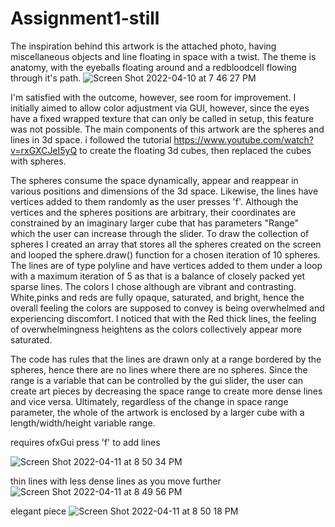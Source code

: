 # Assignment1-still
 
The inspiration behind this artwork is the attached photo, having miscellaneous objects and line floating in space with a twist. The theme is anatomy, with the eyeballs floating around and a redbloodcell flowing through it's path.
![Screen Shot 2022-04-10 at 7 46 27 PM](https://user-images.githubusercontent.com/102983688/162793013-aa020fb0-9b71-447e-b14b-7b0b9debbd62.png)

I'm satisfied with the outcome, however, see room for improvement. I initially aimed to allow color adjustment via GUI, however, since the eyes have a fixed wrapped texture that can only be called in setup, this feature was not possible. 
The main components of this artwork are the spheres and lines in 3d space.
i followed the tutorial https://www.youtube.com/watch?v=rxGXCJeI5yQ to create the floating 3d cubes, then replaced the cubes with spheres.

The spheres consume the space dynamically, appear and reappear in various positions and dimensions of the 3d space.
Likewise, the lines have vertices added to them randomly as the user presses 'f'. Although the vertices and the spheres positions are arbitrary, their coordinates are constrained by an imaginary larger cube that has parameters "Range" which the user can increase through the slider. To draw the collection of spheres I created an array that stores all the spheres created on the screen and looped the sphere.draw() function for a chosen iteration of 10 spheres. The lines are of type polyline and have vertices added to them under a loop with a maximum iteration of 5 as that is a balance of closely packed yet sparse lines.
The colors I chose although are vibrant and contrasting. White,pinks and reds are fully opaque, saturated, and bright, hence the overall feeling the colors are supposed to convey is being overwhelmed and experiencing discomfort. I noticed that with the Red thick lines, the feeling of overwhelmingness heightens as the colors collectively appear more saturated.

The code has rules that the lines are drawn only at a range bordered by the spheres, hence there are no lines where there are no spheres. Since the range is a variable that can be controlled by the gui slider, the user can create art pieces by decreasing the space range to create more dense lines and vice versa. Ultimately, regardless of the change in space range parameter, the whole of the artwork is enclosed by a larger cube with a length/width/height variable range.


requires ofxGui
press 'f' to add lines

![Screen Shot 2022-04-11 at 8 50 34 PM](https://user-images.githubusercontent.com/102983688/162794765-4694ac05-d2ac-4184-8d61-96dd794649b2.png)

thin lines with less dense lines as you move further
![Screen Shot 2022-04-11 at 8 49 56 PM](https://user-images.githubusercontent.com/102983688/162791779-01eadf56-317b-400a-bd03-d2790c6da1be.png)

elegant piece
![Screen Shot 2022-04-11 at 8 50 18 PM](https://user-images.githubusercontent.com/102983688/162791787-82a64f1c-828e-4f8f-bcd1-3552787dc27e.png)
